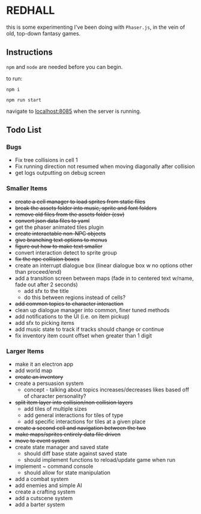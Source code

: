 # REDHALL

this is some experimenting I've been doing with `Phaser.js`, in the vein of old, top-down fantasy games.

## Instructions

`npm` and `node` are needed before you can begin.

to run:

`npm i`

`npm run start`

navigate to [localhost:8085](http://localhost:8085) when the server is running.

## Todo List

### Bugs
- Fix tree collisions in cell 1
- Fix running direction not resumed when moving diagonally after collision
- get logs outputting on debug screen


### Smaller Items
- ~~create a cell manager to load sprites from static files~~
- ~~break the assets folder into music, sprite and font folders~~
- ~~remove old files from the assets folder (csv)~~
- ~~convert json data files to yaml~~
- get the phaser animated tiles plugin
- ~~create interactable non-NPC objects~~
- ~~give branching text options to menus~~
- ~~figure out how to make text smaller~~
- convert interaction detect to sprite group
- ~~fix the npc collision boxes~~
- create an interrupt dialogue box (linear dialogue box w no options other than proceed/end)
- add a transition screen between maps (fade in to centered text w/name, fade out after 2 seconds)
  - add sfx to the title
  - do this between regions instead of cells?
- ~~add common topics to character interaction~~
- clean up dialogue manager into common, finer tuned methods
- add notifications to the UI (i.e. on item pickup)
- add sfx to picking items
- add music state to track if tracks should change or continue
- fix inventory item count offset when greater than 1 digit

### Larger Items
- make it an electron app
- add world map
- ~~create an inventory~~
- create a persuasion system
  - concept - talking about topics increases/decreases likes based off of character personality?
- ~~split item layer into collision/non collision layers~~
  - add tiles of multiple sizes
  - add general interactions for tiles of type
  - add specific interactions for tiles at a given place
- ~~create a second cell and navigation between the two~~
- ~~make maps/sprites entirely data file driven~~
- ~~move to event system~~
- create state manager and saved state
  - should diff base state against saved state
  - should implement functions to reload/update game when run
- implement ~ command console
  - should allow for state manipulation
- add a combat system
- add enemies and simple AI
- create a crafting system
- add a cutscene system
- add a barter system
